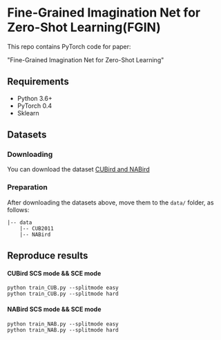 # Fine-Grained Imagination Net for Zero-Shot Learning(FGIN)
This repo contains PyTorch code for paper:

"Fine-Grained Imagination Net for Zero-Shot Learning"

## Requirements
- Python 3.6+
- PyTorch 0.4
- Sklearn

## Datasets
### Downloading
You can download the dataset [CUBird and NABird](https://drive.google.com/open?id=1YUcYHgv4HceHOzza8OGzMp092taKAAq1)

### Preparation
After downloading the datasets above, move them to the `data/` folder, as follows:
```
|-- data
    |-- CUB2011
    |-- NABird
```

## Reproduce results 
#### CUBird SCS mode && SCE mode
```
python train_CUB.py --splitmode easy
python train_CUB.py --splitmode hard
```

#### NABird SCS mode && SCE mode
```
python train_NAB.py --splitmode easy
python train_NAB.py --splitmode hard
```


 


